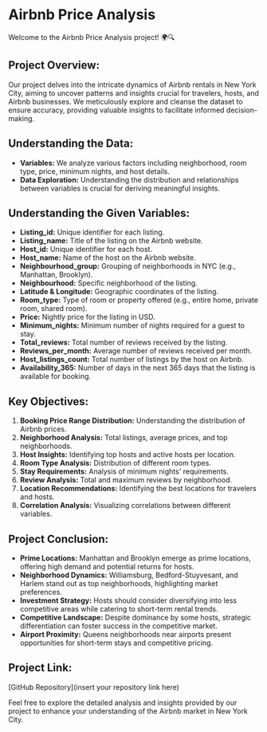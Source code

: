 # Airbnb Price Analysis
Welcome to the Airbnb Price Analysis project! 🌍🔍

## Project Overview:
Our project delves into the intricate dynamics of Airbnb rentals in New York City, aiming to uncover patterns and insights crucial for travelers, hosts, and Airbnb businesses. We meticulously explore and cleanse the dataset to ensure accuracy, providing valuable insights to facilitate informed decision-making.

## Understanding the Data:
- **Variables:** We analyze various factors including neighborhood, room type, price, minimum nights, and host details.
- **Data Exploration:** Understanding the distribution and relationships between variables is crucial for deriving meaningful insights.

## Understanding the Given Variables:
- **Listing_id:** Unique identifier for each listing.
- **Listing_name:** Title of the listing on the Airbnb website.
- **Host_id:** Unique identifier for each host.
- **Host_name:** Name of the host on the Airbnb website.
- **Neighbourhood_group:** Grouping of neighborhoods in NYC (e.g., Manhattan, Brooklyn).
- **Neighbourhood:** Specific neighborhood of the listing.
- **Latitude & Longitude:** Geographic coordinates of the listing.
- **Room_type:** Type of room or property offered (e.g., entire home, private room, shared room).
- **Price:** Nightly price for the listing in USD.
- **Minimum_nights:** Minimum number of nights required for a guest to stay.
- **Total_reviews:** Total number of reviews received by the listing.
- **Reviews_per_month:** Average number of reviews received per month.
- **Host_listings_count:** Total number of listings by the host on Airbnb.
- **Availability_365:** Number of days in the next 365 days that the listing is available for booking.
## Key Objectives:
1. **Booking Price Range Distribution:** Understanding the distribution of Airbnb prices.
2. **Neighborhood Analysis:** Total listings, average prices, and top neighborhoods.
3. **Host Insights:** Identifying top hosts and active hosts per location.
4. **Room Type Analysis:** Distribution of different room types.
5. **Stay Requirements:** Analysis of minimum nights' requirements.
6. **Review Analysis:** Total and maximum reviews by neighborhood.
7. **Location Recommendations:** Identifying the best locations for travelers and hosts.
8. **Correlation Analysis:** Visualizing correlations between different variables.

## Project Conclusion:
- **Prime Locations:** Manhattan and Brooklyn emerge as prime locations, offering high demand and potential returns for hosts.
- **Neighborhood Dynamics:** Williamsburg, Bedford-Stuyvesant, and Harlem stand out as top neighborhoods, highlighting market preferences.
- **Investment Strategy:** Hosts should consider diversifying into less competitive areas while catering to short-term rental trends.
- **Competitive Landscape:** Despite dominance by some hosts, strategic differentiation can foster success in the competitive market.
- **Airport Proximity:** Queens neighborhoods near airports present opportunities for short-term stays and competitive pricing.

## Project Link:
[GitHub Repository](insert your repository link here)

Feel free to explore the detailed analysis and insights provided by our project to enhance your understanding of the Airbnb market in New York City.
